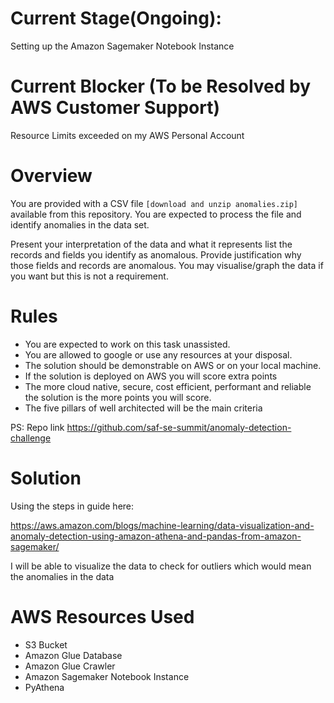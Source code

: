 # Current Stage(Ongoing): 

Setting up the Amazon Sagemaker Notebook Instance

# Current Blocker (To be Resolved by AWS Customer Support)

Resource Limits exceeded on my AWS Personal Account


# Overview
You are provided with a CSV file `[download and unzip anomalies.zip]` available from this repository. You are expected to process the file and identify anomalies in the data set. 

Present your interpretation of the data and what it represents list the records and fields you identify as anomalous. Provide justification why those fields and records are anomalous. You may visualise/graph the data if you want but this is not a requirement.

# Rules
* You are expected to work on this task unassisted.
* You are allowed to google or use any resources at your disposal.
* The solution should be demonstrable on AWS or on your local machine.
* If the solution is deployed on AWS you will score extra points
* The more cloud native, secure, cost efficient, performant and reliable the solution is the more points you will score.
* The five pillars of well architected will be the main criteria


PS: Repo link https://github.com/saf-se-summit/anomaly-detection-challenge 

# Solution

Using the steps in guide here:

https://aws.amazon.com/blogs/machine-learning/data-visualization-and-anomaly-detection-using-amazon-athena-and-pandas-from-amazon-sagemaker/

I will be able to visualize the data to check for outliers which would mean the anomalies in the data

# AWS Resources Used
* S3 Bucket
* Amazon Glue Database
* Amazon Glue Crawler
* Amazon Sagemaker Notebook Instance
* PyAthena






